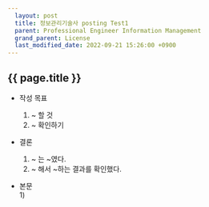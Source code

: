 ```yaml
---  
  layout: post  
  title: 정보관리기술사 posting Test1
  parent: Professional Engineer Information Management    
  grand_parent: License  
  last_modified_date: 2022-09-21 15:26:00 +0900  
---  
```


## {{ page.title }}  
  
* 작성 목표  
  1) ~ 할 것  
  2) ~ 확인하기  
  
* 결론  
  1) ~ 는 ~였다.  
  2) ~ 해서 ~하는 결과를 확인했다.  


* 본문   
  1) 